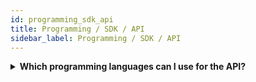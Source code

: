 ```yaml
---
id: programming_sdk_api
title: Programming / SDK / API
sidebar_label: Programming / SDK / API
---
```


<details><summary><strong>Which programming languages can I use for the API?</strong></summary>

Supported programming languages are dependent on the OS.

- `HTML/JS (Javascript)` works for all modern HTML5 browsers. Based on this, you can use frameworks like Typescript, React, VueJS etc.

HTML/JS is supported on all devices and platforms nowadays.

For native apps, We recommend using Web Views to embed the nanoStream JS API.

If you are working on a platform without HTML/JS support, you can use fallback URLs provided by nanoPlayer. 
Please contact us for details.


</details>

